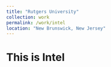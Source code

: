 ```yaml
---
title: "Rutgers University"
collection: work
permalink: /work/intel
location: "New Brunswick, New Jersey"
---
```


This is Intel
====
